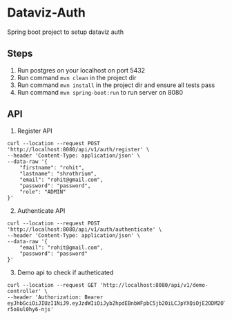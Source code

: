 # Dataviz-Auth

Spring boot project to setup dataviz auth

## Steps

1. Run postgres on your localhost on port 5432
2. Run command `mvn clean` in the project dir
3. Run command `mvn install` in the project dir and ensure all tests pass
4. Run command `mvn spring-boot:run` to run server on 8080

## API

1. Register API

```
curl --location --request POST 'http://localhost:8080/api/v1/auth/register' \
--header 'Content-Type: application/json' \
--data-raw '{
    "firstname": "rohit",
    "lastname": "shrothrium",
    "email": "rohit@gmail.com",
    "password": "password",
    "role": "ADMIN"
}'
```

2. Authenticate API
```
curl --location --request POST 'http://localhost:8080/api/v1/auth/authenticate' \
--header 'Content-Type: application/json' \
--data-raw '{
    "email": "rohit@gmail.com",
    "password": "password"
}'
```

3. Demo api to check if autheticated
```
curl --location --request GET 'http://localhost:8080/api/v1/demo-controller' \
--header 'Authorization: Bearer eyJhbGciOiJIUzI1NiJ9.eyJzdWIiOiJyb2hpdEBnbWFpbC5jb20iLCJpYXQiOjE2ODM2OTg3NDcsImV4cCI6MTY4Mzc4NTE0N30.Cvb_zlTpkBujhaGb_ZRHE6uXJVSl-r5o8ul0hy6-njs'
```
